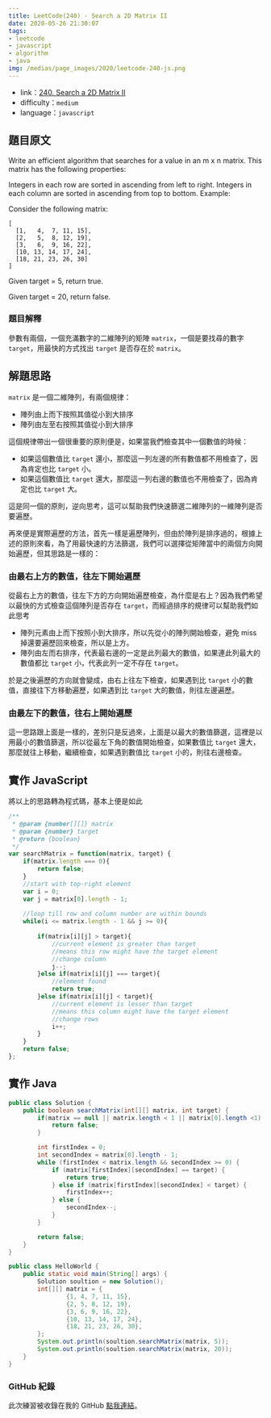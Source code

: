 ```yaml
---
title: LeetCode(240) - Search a 2D Matrix II
date: 2020-05-26 21:30:07
tags:
- leetcode
- javascript
- algorithm
- java
img: /medias/page_images/2020/leetcode-240-js.png
---
```

* link：[240. Search a 2D Matrix II](https://leetcode.com/problems/search-a-2d-matrix-ii/submissions/)
* difficulty：`medium`
* language：`javascript`

## 題目原文

Write an efficient algorithm that searches for a value in an m x n matrix. This matrix has the following properties:

Integers in each row are sorted in ascending from left to right.
Integers in each column are sorted in ascending from top to bottom.
Example:

Consider the following matrix:

```
[
  [1,   4,  7, 11, 15],
  [2,   5,  8, 12, 19],
  [3,   6,  9, 16, 22],
  [10, 13, 14, 17, 24],
  [18, 21, 23, 26, 30]
]
```

Given target = 5, return true.

Given target = 20, return false.


### 題目解釋

參數有兩個，一個充滿數字的二維陣列的矩陣 `matrix`，一個是要找尋的數字 `target`，用最快的方式找出 `target` 是否存在於 `matrix`。

## 解題思路

`matrix` 是一個二維陣列，有兩個規律：
* 陣列由上而下按照其值從小到大排序
* 陣列由左至右按照其值從小到大排序

這個規律帶出一個很重要的原則便是，如果當我們檢查其中一個數值的時候：
* 如果這個數值比 `target` 還小，那麼這一列左邊的所有數值都不用檢查了，因為肯定也比 `target` 小。
* 如果這個數值比 `target` 還大，那麼這一列右邊的數值也不用檢查了，因為肯定也比 `target` 大。

這是同一個的原則，逆向思考，這可以幫助我們快速篩選二維陣列的一維陣列是否要遍歷。

再來便是實際遍歷的方法，首先一樣是遍歷陣列，但由於陣列是排序過的，根據上述的原則來看，為了用最快速的方法篩選，我們可以選擇從矩陣當中的兩個方向開始遍歷，但其思路是一樣的：

### 由最右上方的數值，往左下開始遍歷

從最右上方的數值，往左下方的方向開始遍歷檢查，為什麼是右上？因為我們希望以最快的方式檢查這個陣列是否存在 `target`，而經過排序的規律可以幫助我們如此思考

* 陣列元素由上而下按照小到大排序，所以先從小的陣列開始檢查，避免 miss 掉還要遍歷回來檢查，所以是上方。
* 陣列由左而右排序，代表最右邊的一定是此列最大的數值，如果連此列最大的數值都比 `target` 小，代表此列一定不存在 `target`。

於是之後遍歷的方向就會變成，由右上往左下檢查，如果遇到比 `target` 小的數值，直接往下方移動遍歷，如果遇到比 `target` 大的數值，則往左邊遍歷。
 

### 由最左下的數值，往右上開始遍歷

這一思路跟上面是一樣的，差別只是反過來，上面是以最大的數值篩選，這裡是以用最小的數值篩選，所以從最左下角的數值開始檢查，如果數值比 `target` 還大，那麼就往上移動，繼續檢查，如果遇到數值比 `target` 小的，則往右邊檢查。


## 實作 JavaScript

將以上的思路轉為程式碼，基本上便是如此

```javascript
/**
 * @param {number[][]} matrix
 * @param {number} target
 * @return {boolean}
 */
var searchMatrix = function(matrix, target) {
    if(matrix.length === 0){
        return false;
    }
    //start with top-right element
    var i = 0;
    var j = matrix[0].length - 1;
    
    //loop till row and column number are within bounds
    while(i <= matrix.length - 1 && j >= 0){
        
        if(matrix[i][j] > target){
            //current element is greater than target
            //means this row might have the target element
            //change column
            j--;
        }else if(matrix[i][j] === target){
            //element found
            return true;
        }else if(matrix[i][j] < target){
            //current element is lesser than target
            //means this column might have the target element
            //change rows
            i++;
        }
    }
    return false;
};
```

## 實作 Java

```java
public class Solution {
    public boolean searchMatrix(int[][] matrix, int target) {
        if(matrix == null || matrix.length < 1 || matrix[0].length <1) {
            return false;
        }

        int firstIndex = 0;
        int secondIndex = matrix[0].length - 1;
        while (firstIndex < matrix.length && secondIndex >= 0) {
            if (matrix[firstIndex][secondIndex] == target) {
                return true;
            } else if (matrix[firstIndex][secondIndex] < target) {
                firstIndex++;
            } else {
                secondIndex--;
            }
        }

        return false;
    }
}
```

```java
public class HelloWorld {
    public static void main(String[] args) {
        Solution soultion = new Solution();
        int[][] matrix = {
                {1, 4, 7, 11, 15},
                {2, 5, 8, 12, 19},
                {3, 6, 9, 16, 22},
                {10, 13, 14, 17, 24},
                {18, 21, 23, 26, 30},
        };
        System.out.println(soultion.searchMatrix(matrix, 5));
        System.out.println(soultion.searchMatrix(matrix, 20));
    }
}

```

### GitHub 紀錄

此次練習被收錄在我的 GitHub [點我連結](https://github.com/mpp21x/algorithm-exercise/tree/master/240.Search_a_2D_Matrix_II)。

